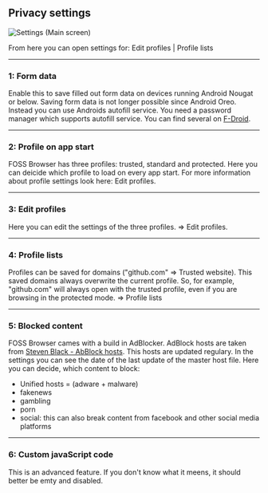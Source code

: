 ## Privacy settings

![Settings (Main screen)](https://github.com/scoute-dich/browser/blob/master/wiki/screenshots/settings_privacy.png)

From here you can open settings for: Edit profiles | Profile lists

----

### 1: Form data

Enable this to save filled out form data on devices running Android Nougat or below. Saving form data is not longer possible since Android Oreo. Instead you can use Androids autofill service. You need a password manager which supports autofill service. You can find several on [F-Droid](https://search.f-droid.org/?q=password&lang=en).

----

### 2: Profile on app start

FOSS Browser has three profiles: trusted, standard and protected. Here you can deicide which profile to load on every app start. For more information about profile settings look here: Edit profiles.

----

### 3: Edit profiles

Here you can edit the settings of the three profiles. ⇒ Edit profiles.

----

### 4: Profile lists

Profiles can be saved for domains ("github.com" ⇒ Trusted website). This saved domains always overwrite the current profile. So, for example, "github.com" will always open with the trusted profile, even if you are browsing in the protected mode. ⇒ Profile lists

----

### 5: Blocked content

FOSS Browser cames with a build in AdBlocker. AdBlock hosts are taken from [Steven Black - AbBlock hosts](https://github.com/StevenBlack/hosts). This hosts are updated regulary. In the settings you can see the date of the last update of the master host file. Here you can decide, which content to block:

- Unified hosts = (adware + malware)
- fakenews
- gambling
- porn
- social: this can also break content from facebook and other social media platforms

----

### 6: Custom javaScript code

This is an advanced feature. If you don't know what it meens, it should better be emty and disabled.
